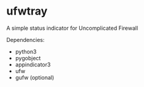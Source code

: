# ufwtray
A simple status indicator for Uncomplicated Firewall

Dependencies:
* python3
* pygobject
* appindicator3
* ufw
* gufw (optional)
